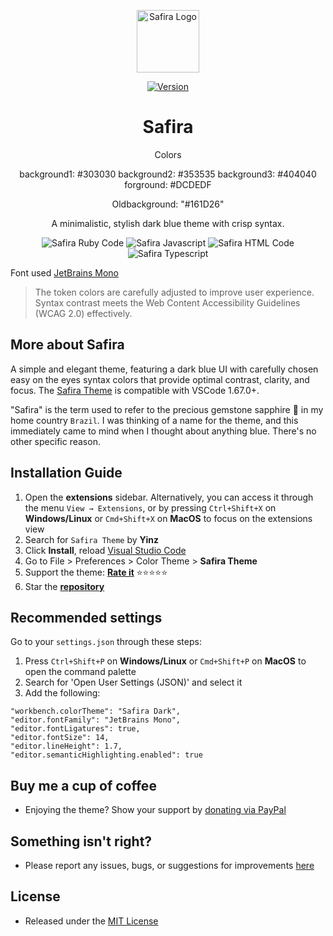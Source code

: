 <p align="center">
  <img alt="Safira Logo" src="https://imgur.com/jAW4ht2.png" width="100" alt="Safira Theme Logo" />
</p>
<div align="center">

[![Version](https://img.shields.io/visual-studio-marketplace/v/yinz.safira?style=for-the-badge&labelColor=1B2838&color=127499)](https://marketplace.visualstudio.com/items?itemName=yinz.safira)

<h1 align="center">
Safira
</h1>

Colors

background1: #303030
background2: #353535
background3: #404040
forground: #DCDEDF

Oldbackground: "#161D26"


<p align="center">
A minimalistic, stylish dark blue theme with crisp syntax.
</p>
</div>

<div align="center">
<img alt="Safira Ruby Code" src="https://imgur.com/ZwxN0Ot.png" />
<img alt="Safira Javascript" src="https://imgur.com/fsqfx4C.png" />
<img alt="Safira HTML Code" src="https://imgur.com/guwpzG2.png" />
<img alt="Safira Typescript" src="https://imgur.com/zLoILX9.png" />
</div>

Font used [JetBrains Mono](https://www.jetbrains.com/lp/mono/)

> The token colors are carefully adjusted to improve user experience. Syntax contrast meets the Web Content Accessibility Guidelines (WCAG 2.0) effectively.

## More about Safira

A simple and elegant theme, featuring a dark blue UI with carefully chosen easy on the eyes syntax colors that provide optimal contrast, clarity, and focus. The [Safira Theme](https://marketplace.visualstudio.com/items?itemName=yinz.safira) is compatible with VSCode 1.67.0+.

"Safira" is the term used to refer to the precious gemstone sapphire 💎 in my home country `Brazil`. I was thinking of a name for the theme, and this immediately came to mind when I thought about anything blue. There's no other specific reason.

## Installation Guide

1. Open the **extensions** sidebar. Alternatively, you can access it through the menu `View → Extensions`, or by pressing `Ctrl+Shift+X` on **Windows/Linux** or `Cmd+Shift+X` on **MacOS** to focus on the extensions view
1. Search for `Safira Theme` by **Yinz**
1. Click **Install**, reload [Visual Studio Code](https://code.visualstudio.com/)
1. Go to File > Preferences > Color Theme > **Safira Theme**
1. Support the theme: [**Rate it**](https://marketplace.visualstudio.com/items?itemName=yinz.safira) ⭐⭐⭐⭐⭐
1. Star the [**repository**](https://github.com/yinzdev/safira-vscode/stargazers)

## Recommended settings

Go to your `settings.json` through these steps:

1. Press `Ctrl+Shift+P` on **Windows/Linux** or `Cmd+Shift+P` on **MacOS** to open the command palette
1. Search for 'Open User Settings (JSON)' and select it
1. Add the following:

```
"workbench.colorTheme": "Safira Dark",
"editor.fontFamily": "JetBrains Mono",
"editor.fontLigatures": true,
"editor.fontSize": 14,
"editor.lineHeight": 1.7,
"editor.semanticHighlighting.enabled": true
```

## Buy me a cup of coffee

- Enjoying the theme? Show your support by [donating via PayPal](https://www.paypal.com/donate/?hosted_button_id=3A2E3C8T9X4QG)

## Something isn't right?

- Please report any issues, bugs, or suggestions for improvements [here](https://github.com/yinzdev/safira-vscode/issues)

## License

- Released under the [MIT License](https://github.com/yinzdev/safira-vscode/blob/main/license.md)
